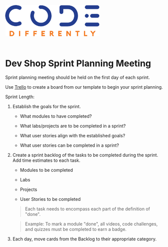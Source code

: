 <img src="../assets/code-diff-logo.png" style="width:300px; height: auto; margin-bottom: 2em;">

# Dev Shop Sprint Planning Meeting

Sprint planning meeting should be held on the first day of each sprint.

Use [Trello](https://trello.com/) to create a board from our template to begin your sprint planning. 

Sprint Length: 


1. Establish the goals for the sprint.

    - What modules to have completed?

    - What labs/projects are to be completed in a sprint?

    - What user stories align with the established goals?

    - What user stories can be completed in a sprint?


2. Create a sprint backlog of the tasks to be completed during the sprint. Add time estimates to each task. 

    - Modules to be completed

    - Labs

    - Projects

    - User Stories to be completed

    > Each task needs to encompass each part of the definition of "done".

    > Example: To mark a module "done", all videos, code challenges, and quizzes must be completed to earn a badge. 

3. Each day, move cards from the Backlog to their appropriate category. 


    